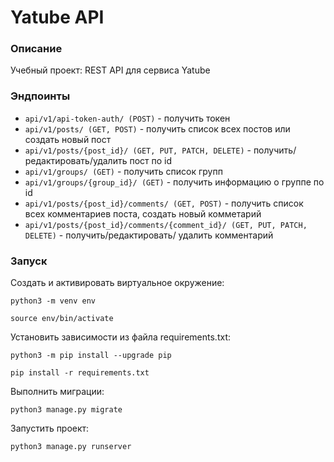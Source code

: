 # Yatube API
### Описание
Учебный проект: REST API для сервиса Yatube

### Эндпоинты

- `api/v1/api-token-auth/ (POST)` - получить токен
- `api/v1/posts/ (GET, POST)` - получить список всех постов или создать новый пост
- `api/v1/posts/{post_id}/ (GET, PUT, PATCH, DELETE)` -  получить/редактировать/удалить пост по id
- `api/v1/groups/ (GET)` -  получить список групп
- `api/v1/groups/{group_id}/ (GET)` - получить информацию о группе по id
- `api/v1/posts/{post_id}/comments/ (GET, POST)` - получить список всех комментариев поста, создать новый комметарий
- `api/v1/posts/{post_id}/comments/{comment_id}/ (GET, PUT, PATCH, DELETE)` - получить/редактировать/ удалить комментарий
    
### Запуск

Cоздать и активировать виртуальное окружение:
```
python3 -m venv env
```
```
source env/bin/activate
```
Установить зависимости из файла requirements.txt:
```
python3 -m pip install --upgrade pip
```
```
pip install -r requirements.txt
```
Выполнить миграции:
```
python3 manage.py migrate
```
Запустить проект:
```
python3 manage.py runserver
```
